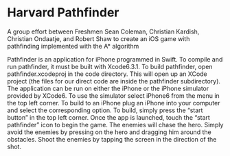 # Harvard Pathfinder

A group effort between Freshmen Sean Coleman, Christian Kardish, 
Christian Ondaatje, and Robert Shaw to create an iOS game with 
pathfinding implemented with the A* algorithm

Pathfinder is an application for iPhone programmed in Swift. 
To compile and run pathfinder, it must be built with 
Xcode6.3.1. To build pathfinder, open pathfinder.xcodeproj 
in the code directory. This will open up an XCode 
project (the files for our direct code are inside the 
pathfinder subdirectory). The application can be run on 
either the iPhone or the iPhone simulator provided by 
XCode6. To use the simulator select iPhone6 from the menu 
in the top left corner. To build to an iPhone plug an 
iPhone into your computer and select the corresponding 
option. To build, simply press the “start button” in 
the top left corner. Once the app is launched,  touch the 
“start pathfinder” icon to begin the game. The enemies 
will chase the hero. Simply avoid the enemies by 
pressing on the hero and dragging him around the obstacles. 
Shoot the enemies by tapping the screen in the 
direction of the shot. 